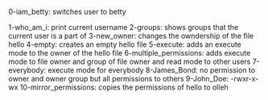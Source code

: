 0-iam_betty: switches user to betty                                                                                         

1-who_am_i: print current username
2-groups: shows groups that the current user is a part of
3-new_owner: changes the owndership of the file hello
4-empty: creates an empty hello file
5-execute: adds an execute mode to the owner of the hello file
6-multiple_permissions: adds execute mode to file owner and group of file owner and read mode to other users
7-everybody: execute mode for everybody
8-James_Bond: no permission to owner and owner group but all permissions to others
9-John_Doe: -rwxr-x-wx 
10-mirror_permissions: copies the permissions of hello to olleh
